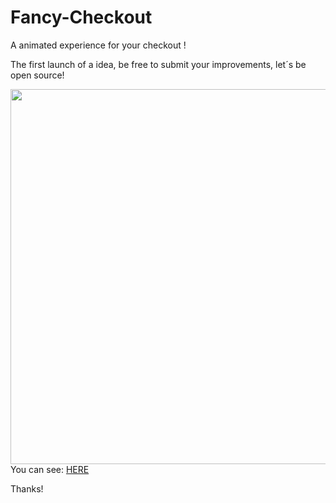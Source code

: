 # Fancy-Checkout
A animated experience for your checkout !

The first launch of a idea, be free to submit your improvements, let´s be open source!

<img src="https://mir-s3-cdn-cf.behance.net/project_modules/disp/0a248969833603.5b8f20f8988e6.gif" style="width:600px; height:600px;">
You can see: <a href="https://www.behance.net/gallery/69833603/FANCY-CHECKOUT">HERE</a>

Thanks!
